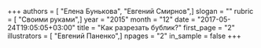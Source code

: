 +++
authors = [ "Елена Бунькова", "Евгений Смирнов",]
slogan = ""
rubric = [ "Своими руками",]
year = "2015"
month = "12"
date = "2017-05-24T19:05:05+03:00"
title = "Как разрезать бублик?"
first_page = "2"
illustrators = [ "Евгений Паненко",]
npages = "2"
in_sample = false
+++
